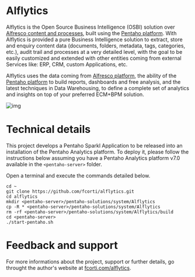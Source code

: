 Alflytics
===

Alflytics is the Open Source Business Intelligence (OSBI) solution over [Alfresco content and processes](http://www.alfresco.com), built using the [Pentaho platform](http://www.pentaho.com). With Alflytics is provided a pure Business Intelligence solution to extract, store and enquiry content data (documents, folders, metadata, tags, categories, etc.), audit trail and processes at a very detailed level, with the goal to be easily customized and extended with other entities coming from external Services like: ERP, CRM, custom Applications, etc.

Alflytics uses the data coming from [Alfresco platform](http://www.alfresco.com), the ability of the [Pentaho platform](http://www.pentaho.com) to build reports, dashboards and free analysis, and the latest techniques in Data Warehousing, to define a complete set of analytics and insights on top of your preferred ECM+BPM solution.

![img](https://github.com/fcorti/Alflytics/blob/master/static/custom/img/alflytics.png|width=200)

# Technical details

This project develops a Pentaho Sparkl Application to be released into an installation of the Pentaho Analytics platform.
To deploy it, please follow the instructions below assuming you have a Pentaho Analytics platform v7.0 available in the `<pentaho-server>` folder.

Open a terminal and execute the commands detailed below.

    cd ~
    git clone https://github.com/fcorti/alflytics.git
    cd alflytics
    mkdir <pentaho-server>/pentaho-solutions/system/Alflytics
    cp -R * <pentaho-server>/pentaho-solutions/system/Alflytics
    rm -rf <pentaho-server>/pentaho-solutions/system/Alflytics/build
    cd <pentaho-server>
    ./start-pentaho.sh

# Feedback and support

For more informations about the project, support or further details, go throught the author's website at [fcorti.com/alflytics](http://fcorti.com/alflytics/).


